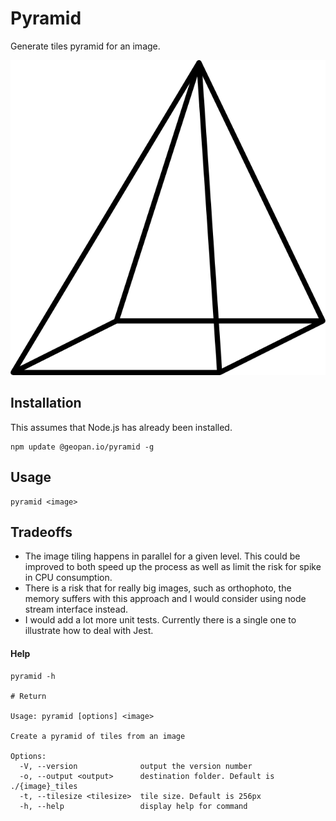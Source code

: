 # Pyramid

Generate tiles pyramid for an image.

![alt text](./pyramid.png)

## Installation

This assumes that Node.js has already been installed.

```shell
npm update @geopan.io/pyramid -g
```

## Usage

```shell
pyramid <image>
```

## Tradeoffs

- The image tiling happens in parallel for a given level. This could be improved to both speed up the process as well as limit the risk for spike in CPU consumption.
- There is a risk that for really big images, such as orthophoto, the memory suffers with this approach and I would consider using node stream interface instead.
- I would add a lot more unit tests. Currently there is a single one to illustrate how to deal with Jest.

#### Help

```shell
pyramid -h

# Return

Usage: pyramid [options] <image>

Create a pyramid of tiles from an image

Options:
  -V, --version              output the version number
  -o, --output <output>      destination folder. Default is ./{image}_tiles
  -t, --tilesize <tilesize>  tile size. Default is 256px
  -h, --help                 display help for command
```
